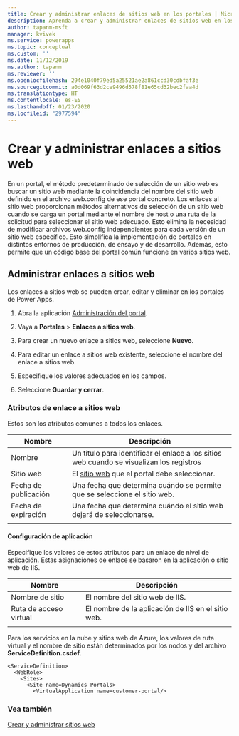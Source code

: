 ```yaml
---
title: Crear y administrar enlaces de sitios web en los portales | MicrosoftDocs
description: Aprenda a crear y administrar enlaces de sitios web en los portales.
author: tapanm-msft
manager: kvivek
ms.service: powerapps
ms.topic: conceptual
ms.custom: ''
ms.date: 11/12/2019
ms.author: tapanm
ms.reviewer: ''
ms.openlocfilehash: 294e1040f79ed5a25521ae2a861ccd30cdbfaf3e
ms.sourcegitcommit: a0d069f63d2ce9496d578f81e65cd32bec2faa4d
ms.translationtype: HT
ms.contentlocale: es-ES
ms.lasthandoff: 01/23/2020
ms.locfileid: "2977594"
---
```

# <a name="create-and-manage-website-bindings"></a>Crear y administrar enlaces a sitios web

En un portal, el método predeterminado de selección de un sitio web es buscar un sitio web mediante la coincidencia del nombre del sitio web definido en el archivo web.config de ese portal concreto. Los enlaces al sitio web proporcionan métodos alternativos de selección de un sitio web cuando se carga un portal mediante el nombre de host o una ruta de la solicitud para seleccionar el sitio web adecuado. Esto elimina la necesidad de modificar archivos web.config independientes para cada versión de un sitio web específico. Esto simplifica la implementación de portales en distintos entornos de producción, de ensayo y de desarrollo. Además, esto permite que un código base del portal común funcione en varios sitios web.

## <a name="manage-website-bindings"></a>Administrar enlaces a sitios web

Los enlaces a sitios web se pueden crear, editar y eliminar en los portales de Power Apps. 

1. Abra la aplicación [Administración del portal](configure-portal.md).

2. Vaya a **Portales** > **Enlaces a sitios web**.

3. Para crear un nuevo enlace a sitios web, seleccione **Nuevo**.

4. Para editar un enlace a sitios web existente, seleccione el nombre del enlace a sitios web.

5. Especifique los valores adecuados en los campos.

6. Seleccione **Guardar y cerrar**.

### <a name="website-binding-attributes"></a>Atributos de enlace a sitios web

Estos son los atributos comunes a todos los enlaces.

|Nombre|Descripción|
|-----|----------|
|Nombre| Un título para identificar el enlace a los sitios web cuando se visualizan los registros|
|Sitio web|El [sitio web](websites.md) que el portal debe seleccionar.|
|Fecha de publicación|Una fecha que determina cuándo se permite que se seleccione el sitio web.|
|Fecha de expiración|Una fecha que determina cuándo el sitio web dejará de seleccionarse.|
|||

#### <a name="application-settings"></a>Configuración de aplicación

Especifique los valores de estos atributos para un enlace de nivel de aplicación. Estas asignaciones de enlace se basaron en la aplicación o sitio web de IIS.

|Nombre|Descripción|
|-----|----------|
|Nombre de sitio|El nombre del sitio web de IIS.|
|Ruta de acceso virtual|El nombre de la aplicación de IIS en el sitio web.|
|||

Para los servicios en la nube y sitios web de Azure, los valores de ruta virtual y el nombre de sitio están determinados por los nodos <Site> y <VirtualApplication> del archivo **ServiceDefinition.csdef**.

```
<ServiceDefinition>
  <WebRole>
    <Sites>
      <Site name=Dynamics Portals>
        <VirtualApplication name=customer-portal/>
```

### <a name="see-also"></a>Vea también
[Crear y administrar sitios web](websites.md)
